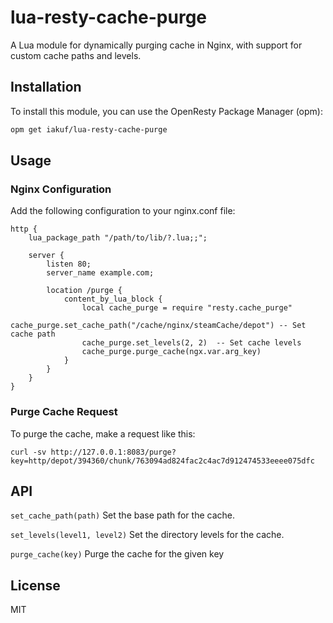 # lua-resty-cache-purge

A Lua module for dynamically purging cache in Nginx, with support for custom cache paths and levels.

## Installation

To install this module, you can use the OpenResty Package Manager (opm):

```sh
opm get iakuf/lua-resty-cache-purge
```


## Usage

### Nginx Configuration

Add the following configuration to your nginx.conf file:

```nginx
http {
    lua_package_path "/path/to/lib/?.lua;;";

    server {
        listen 80;
        server_name example.com;

        location /purge {
            content_by_lua_block {
                local cache_purge = require "resty.cache_purge"
                cache_purge.set_cache_path("/cache/nginx/steamCache/depot") -- Set cache path
                cache_purge.set_levels(2, 2)  -- Set cache levels
                cache_purge.purge_cache(ngx.var.arg_key)
            }
        }
    }
}
```

### Purge Cache Request

To purge the cache, make a request like this:

```shell
curl -sv http://127.0.0.1:8083/purge?key=http/depot/394360/chunk/763094ad824fac2c4ac7d912474533eeee075dfc
```

## API

`set_cache_path(path)`
Set the base path for the cache.

`set_levels(level1, level2)`
Set the directory levels for the cache.

`purge_cache(key)`
Purge the cache for the given key

## License

MIT
